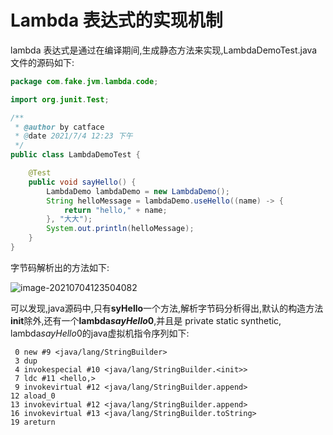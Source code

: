 # Lambda 表达式的实现机制

lambda 表达式是通过在编译期间,生成静态方法来实现,LambdaDemoTest.java 文件的源码如下:

~~~java
package com.fake.jvm.lambda.code;

import org.junit.Test;

/**
 * @author by catface
 * @date 2021/7/4 12:23 下午
 */
public class LambdaDemoTest {

    @Test
    public void sayHello() {
        LambdaDemo lambdaDemo = new LambdaDemo();
        String helloMessage = lambdaDemo.useHello((name) -> {
            return "hello," + name;
        }, "大大");
        System.out.println(helloMessage);
    }
}
~~~

字节码解析出的方法如下:

![image-20210704123504082](https://tva1.sinaimg.cn/large/008i3skNly1gs4t7vr6ngj314w0f40v5.jpg)

可以发现,java源码中,只有**syHello**一个方法,解析字节码分析得出,默认的构造方法**init**除外,还有一个**lambda$sayHello$0**,并且是 private static synthetic,
lambda$sayHello$0的java虚拟机指令序列如下:

~~~shell
 0 new #9 <java/lang/StringBuilder>
 3 dup
 4 invokespecial #10 <java/lang/StringBuilder.<init>>
 7 ldc #11 <hello,>
 9 invokevirtual #12 <java/lang/StringBuilder.append>
12 aload_0
13 invokevirtual #12 <java/lang/StringBuilder.append>
16 invokevirtual #13 <java/lang/StringBuilder.toString>
19 areturn
~~~



